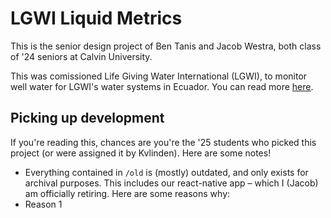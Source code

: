 # LGWI Liquid Metrics
This is the senior design project of Ben Tanis and Jacob Westra, both class of '24 seniors at Calvin University.

This was comissioned Life Giving Water International (LGWI), to monitor well water for LGWI's water systems in Ecuador. You can read more [here](https://jacobwestra.com/LGWI/).

## Picking up development
If you're reading this, chances are you're the '25 students who picked this project (or were assigned it by Kvlinden). Here are some notes!
* Everything contained in `/old` is (mostly) outdated, and only exists for archival purposes. This includes our react-native app – which I (Jacob) am officially retiring. Here are some reasons why:
* Reason 1
